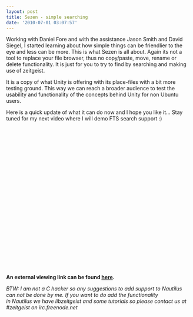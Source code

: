 ```yaml
---
layout: post
title: Sezen - simple searching
date: '2010-07-01 03:07:57'
---
```


Working with Daniel Fore and with the assistance Jason Smith and David Siegel, I started learning about how simple things can be friendlier to the eye and less can be more. This is what Sezen is all about. Again its not a tool to replace your file browser, thus no copy/paste, move, rename or delete functionality. It is just for you to try to find by searching and making use of zeitgeist.

It is a copy of what Unity is offering with its place-files with a bit more testing ground. This way we can reach a broader audience to test the usability and functionality of the concepts behind Unity for non Ubuntu users.

Here is a quick update of what it can do now and I hope you like it... Stay tuned for my next video where I will demo FTS search support :)

<object classid="clsid:d27cdb6e-ae6d-11cf-96b8-444553540000" width="480" height="385" codebase="http://download.macromedia.com/pub/shockwave/cabs/flash/swflash.cab#version=6,0,40,0"><param name="allowFullScreen" value="true" /><param name="allowscriptaccess" value="always" /><param name="src" value="http://www.youtube.com/v/H2tBifcF2KQ&amp;hl=en_US&amp;fs=1" /><param name="allowfullscreen" value="true" /><embed type="application/x-shockwave-flash" width="480" height="385" src="http://www.youtube.com/v/H2tBifcF2KQ&amp;hl=en_US&amp;fs=1" allowscriptaccess="always" allowfullscreen="true"></embed></object>

<strong>An external viewing link can be found </strong><a href="http://www.youtube.com/watch?v=H2tBifcF2KQ&amp;feature=player_embedded"><strong>here</strong></a><strong>.</strong>

<em>BTW: I am not a C hacker so any suggestions to add support to Nautilus can not be done by me. If you want to do add the functionality in Nautilus we have libzeitgeist and some tutorials so please contact us at #zeitgeist on irc.freenode.net</em>